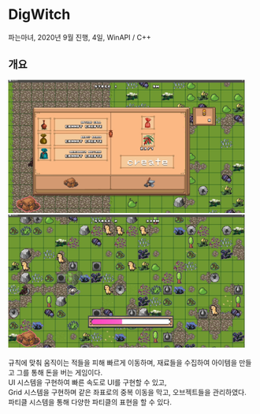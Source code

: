 # DigWitch
파는마녀, 2020년 9월 진행, 4일, WinAPI / C++ </br>

## 개요
<img src="https://github.com/fool8474/DigWitch/blob/main/ScreenShot/DigWitchScreenShot%20(1).jpg" width="480px" height="270px"></img>
<img src="https://github.com/fool8474/DigWitch/blob/main/ScreenShot/DigWitchScreenShot%20(2).jpg" width="480px" height="270px"></img></br>
</br>
규칙에 맞춰 움직이는 적들을 피해 빠르게 이동하며, 재료들을 수집하여 아이템을 만들고 그를 통해 돈을 버는 게임이다. </br>
UI 시스템을 구현하여 빠른 속도로 UI를 구현할 수 있고,  </br>
Grid 시스템을 구현하며 같은 좌표로의 중복 이동을 막고, 오브젝트들을 관리하였다. </br>
파티클 시스템을 통해 다양한 파티클의 표현을 할 수 있다. </br>

